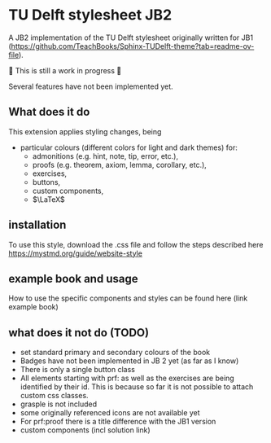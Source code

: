 # TU Delft stylesheet JB2

A JB2 implementation of the TU Delft stylesheet originally written for JB1 (https://github.com/TeachBooks/Sphinx-TUDelft-theme?tab=readme-ov-file). 

:construction: This is still a work in progress :construction:

Several features have not been implemented yet. 

## What does it do

This extension applies styling changes, being

- particular colours (different colors for light and dark themes) for:
    - admonitions (e.g. hint, note, tip, error, etc.),
    - proofs (e.g. theorem, axiom, lemma, corollary, etc.),
    - exercises,
    - buttons,
    - custom components,
    - $\LaTeX$

## installation 

To use this style, download the .css file and follow the steps described here https://mystmd.org/guide/website-style

## example book and usage

How to use the specific components and styles can be found here (link example book)

## what does it not do (TODO)

- set standard primary and secondary colours of the book
- Badges have not been implemented in JB 2 yet (as far as I know) 
- There is only a single button class
- All elements starting with prf: as well as the exercises are being identified by their id. This is because so far it is not possible to attach custom css classes. 
- grasple is not included
- some originally referenced icons are not available yet
- For prf:proof there is a title difference with the JB1 version 
- custom components (incl solution link)


